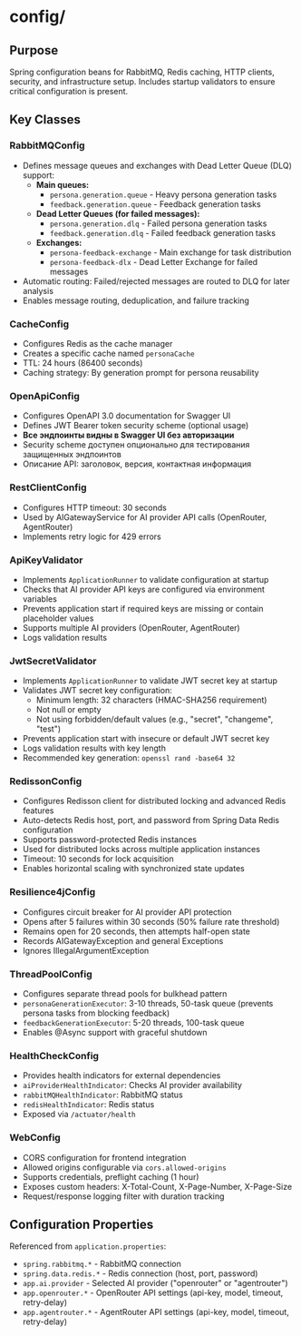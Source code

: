 # config/

## Purpose
Spring configuration beans for RabbitMQ, Redis caching, HTTP clients, security, and infrastructure setup.
Includes startup validators to ensure critical configuration is present.

## Key Classes

### RabbitMQConfig
- Defines message queues and exchanges with Dead Letter Queue (DLQ) support:
  - **Main queues:**
    - `persona.generation.queue` - Heavy persona generation tasks
    - `feedback.generation.queue` - Feedback generation tasks
  - **Dead Letter Queues (for failed messages):**
    - `persona.generation.dlq` - Failed persona generation tasks
    - `feedback.generation.dlq` - Failed feedback generation tasks
  - **Exchanges:**
    - `persona-feedback-exchange` - Main exchange for task distribution
    - `persona-feedback-dlx` - Dead Letter Exchange for failed messages
- Automatic routing: Failed/rejected messages are routed to DLQ for later analysis
- Enables message routing, deduplication, and failure tracking

### CacheConfig
- Configures Redis as the cache manager
- Creates a specific cache named `personaCache`
- TTL: 24 hours (86400 seconds)
- Caching strategy: By generation prompt for persona reusability

### OpenApiConfig
- Configures OpenAPI 3.0 documentation for Swagger UI
- Defines JWT Bearer token security scheme (optional usage)
- **Все эндпоинты видны в Swagger UI без авторизации**
- Security scheme доступен опционально для тестирования защищенных эндпоинтов
- Описание API: заголовок, версия, контактная информация

### RestClientConfig
- Configures HTTP timeout: 30 seconds
- Used by AIGatewayService for AI provider API calls (OpenRouter, AgentRouter)
- Implements retry logic for 429 errors

### ApiKeyValidator
- Implements `ApplicationRunner` to validate configuration at startup
- Checks that AI provider API keys are configured via environment variables
- Prevents application start if required keys are missing or contain placeholder values
- Supports multiple AI providers (OpenRouter, AgentRouter)
- Logs validation results

### JwtSecretValidator
- Implements `ApplicationRunner` to validate JWT secret key at startup
- Validates JWT secret key configuration:
  - Minimum length: 32 characters (HMAC-SHA256 requirement)
  - Not null or empty
  - Not using forbidden/default values (e.g., "secret", "changeme", "test")
- Prevents application start with insecure or default JWT secret key
- Logs validation results with key length
- Recommended key generation: `openssl rand -base64 32`

### RedissonConfig
- Configures Redisson client for distributed locking and advanced Redis features
- Auto-detects Redis host, port, and password from Spring Data Redis configuration
- Supports password-protected Redis instances
- Used for distributed locks across multiple application instances
- Timeout: 10 seconds for lock acquisition
- Enables horizontal scaling with synchronized state updates

### Resilience4jConfig
- Configures circuit breaker for AI provider API protection
- Opens after 5 failures within 30 seconds (50% failure rate threshold)
- Remains open for 20 seconds, then attempts half-open state
- Records AIGatewayException and general Exceptions
- Ignores IllegalArgumentException

### ThreadPoolConfig
- Configures separate thread pools for bulkhead pattern
- `personaGenerationExecutor`: 3-10 threads, 50-task queue (prevents persona tasks from blocking feedback)
- `feedbackGenerationExecutor`: 5-20 threads, 100-task queue
- Enables @Async support with graceful shutdown

### HealthCheckConfig
- Provides health indicators for external dependencies
- `aiProviderHealthIndicator`: Checks AI provider availability
- `rabbitMQHealthIndicator`: RabbitMQ status
- `redisHealthIndicator`: Redis status
- Exposed via `/actuator/health`

### WebConfig
- CORS configuration for frontend integration
- Allowed origins configurable via `cors.allowed-origins`
- Supports credentials, preflight caching (1 hour)
- Exposes custom headers: X-Total-Count, X-Page-Number, X-Page-Size
- Request/response logging filter with duration tracking

## Configuration Properties
Referenced from `application.properties`:
- `spring.rabbitmq.*` - RabbitMQ connection
- `spring.data.redis.*` - Redis connection (host, port, password)
- `app.ai.provider` - Selected AI provider ("openrouter" or "agentrouter")
- `app.openrouter.*` - OpenRouter API settings (api-key, model, timeout, retry-delay)
- `app.agentrouter.*` - AgentRouter API settings (api-key, model, timeout, retry-delay)
